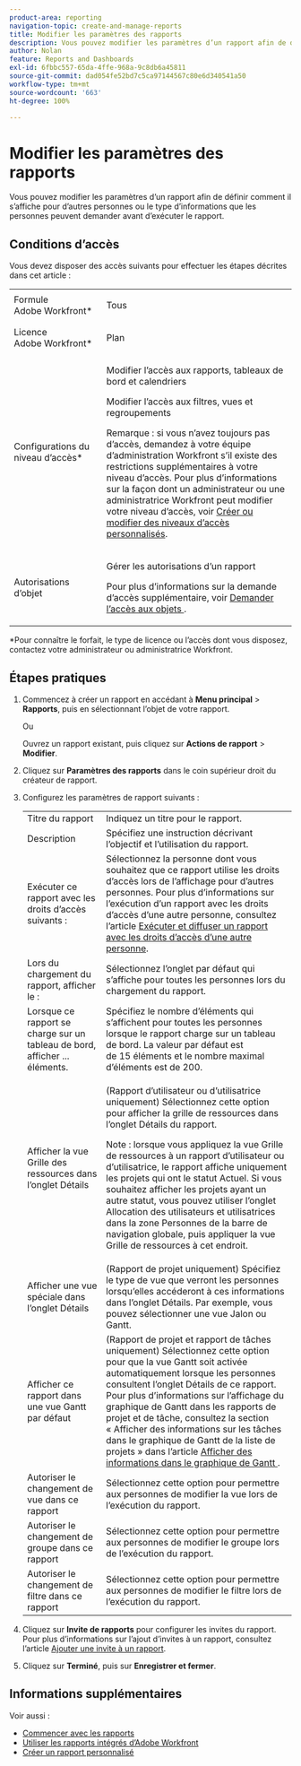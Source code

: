 ```yaml
---
product-area: reporting
navigation-topic: create-and-manage-reports
title: Modifier les paramètres des rapports
description: Vous pouvez modifier les paramètres d’un rapport afin de définir comment il s’affiche pour d’autres personnes ou le type d’informations que les personnes peuvent demander avant d’exécuter le rapport.
author: Nolan
feature: Reports and Dashboards
exl-id: 6fbbc557-65da-4ffe-968a-9c8db6a45811
source-git-commit: dad054fe52bd7c5ca97144567c80e6d340541a50
workflow-type: tm+mt
source-wordcount: '663'
ht-degree: 100%

---
```


# Modifier les paramètres des rapports

Vous pouvez modifier les paramètres d’un rapport afin de définir comment il s’affiche pour d’autres personnes ou le type d’informations que les personnes peuvent demander avant d’exécuter le rapport.

## Conditions d’accès

Vous devez disposer des accès suivants pour effectuer les étapes décrites dans cet article :

<table style="table-layout:auto"> 
 <col> 
 <col> 
 <tbody> 
  <tr> 
   <td role="rowheader">Formule Adobe Workfront*</td> 
   <td> <p>Tous</p> </td> 
  </tr> 
  <tr> 
   <td role="rowheader">Licence Adobe Workfront*</td> 
   <td> <p>Plan </p> </td> 
  </tr> 
  <tr> 
   <td role="rowheader">Configurations du niveau d’accès*</td> 
   <td> <p>Modifier l’accès aux rapports, tableaux de bord et calendriers</p> <p>Modifier l’accès aux filtres, vues et regroupements</p> <p>Remarque : si vous n’avez toujours pas d’accès, demandez à votre équipe d’administration Workfront s’il existe des restrictions supplémentaires à votre niveau d’accès. Pour plus d’informations sur la façon dont un administrateur ou une administratrice Workfront peut modifier votre niveau d’accès, voir <a href="../../../administration-and-setup/add-users/configure-and-grant-access/create-modify-access-levels.md" class="MCXref xref">Créer ou modifier des niveaux d’accès personnalisés</a>.</p> </td> 
  </tr> 
  <tr> 
   <td role="rowheader">Autorisations d’objet</td> 
   <td> <p>Gérer les autorisations d’un rapport</p> <p>Pour plus d’informations sur la demande d’accès supplémentaire, voir <a href="../../../workfront-basics/grant-and-request-access-to-objects/request-access.md" class="MCXref xref">Demander l’accès aux objets </a>.</p> </td> 
  </tr> 
 </tbody> 
</table>

&#42;Pour connaître le forfait, le type de licence ou l’accès dont vous disposez, contactez votre administrateur ou administratrice Workfront.

## Étapes pratiques

1. Commencez à créer un rapport en accédant à **Menu principal** > **Rapports**, puis en sélectionnant l’objet de votre rapport.

   Ou

   Ouvrez un rapport existant, puis cliquez sur **Actions de rapport** > **Modifier**.

1. Cliquez sur **Paramètres des rapports** dans le coin supérieur droit du créateur de rapport.
1. Configurez les paramètres de rapport suivants :

   <table style="table-layout:auto"> 
    <col> 
    <col> 
    <tbody> 
     <tr> 
      <td role="rowheader">Titre du rapport</td> 
      <td>Indiquez un titre pour le rapport.</td> 
     </tr> 
     <tr> 
      <td role="rowheader">Description</td> 
      <td>Spécifiez une instruction décrivant l’objectif et l’utilisation du rapport.</td> 
     </tr> 
     <tr> 
      <td role="rowheader">Exécuter ce rapport avec les droits d’accès suivants :</td> 
      <td>Sélectionnez la personne dont vous souhaitez que ce rapport utilise les droits d’accès lors de l’affichage pour d’autres personnes. Pour plus d’informations sur l’exécution d’un rapport avec les droits d’accès d’une autre personne, consultez l’article <a href="../../../reports-and-dashboards/reports/creating-and-managing-reports/run-deliver-report-access-rights-another-user.md" class="MCXref xref">Exécuter et diffuser un rapport avec les droits d’accès d’une autre personne</a>.</td> 
     </tr> 
     <tr> 
      <td role="rowheader">Lors du chargement du rapport, afficher le :</td> 
      <td>Sélectionnez l’onglet par défaut qui s’affiche pour toutes les personnes lors du chargement du rapport.</td> 
     </tr> 
     <tr> 
      <td role="rowheader">Lorsque ce rapport se charge sur un tableau de bord, afficher ... éléments.</td> 
      <td>Spécifiez le nombre d’éléments qui s’affichent pour toutes les personnes lorsque le rapport charge sur un tableau de bord. La valeur par défaut est de 15 éléments et le nombre maximal d’éléments est de 200.</td> 
     </tr> 
     <tr> 
      <td role="rowheader">Afficher la vue Grille des ressources dans l’onglet Détails</td> 
      <td> <p>(Rapport d’utilisateur ou d’utilisatrice uniquement) Sélectionnez cette option pour afficher la grille de ressources dans l’onglet Détails du rapport.</p> <p>Note : lorsque vous appliquez la vue Grille de ressources à un rapport d’utilisateur ou d’utilisatrice, le rapport affiche uniquement les projets qui ont le statut Actuel. Si vous souhaitez afficher les projets ayant un autre statut, vous pouvez utiliser l’onglet Allocation des utilisateurs et utilisatrices dans la zone Personnes de la barre de navigation globale, puis appliquer la vue Grille de ressources à cet endroit. <!--
         <MadCap:conditionalText data-mc-conditions="QuicksilverOrClassic.Draft mode">
          For more information about using the Resource Grid, see the article Overview of the Resource Grid . (drafted because this article is drafted also: Article is in draft Feb 1, 2021)
         </MadCap:conditionalText>
        --></p> </td> 
     </tr> 
     <tr> 
      <td role="rowheader">Afficher une vue spéciale dans l’onglet Détails</td> 
      <td>(Rapport de projet uniquement) Spécifiez le type de vue que verront les personnes lorsqu’elles accéderont à ces informations dans l’onglet Détails. Par exemple, vous pouvez sélectionner une vue Jalon ou Gantt.</td> 
     </tr> 
     <tr> 
      <td role="rowheader">Afficher ce rapport dans une vue Gantt par défaut</td> 
      <td>(Rapport de projet et rapport de tâches uniquement) Sélectionnez cette option pour que la vue Gantt soit activée automatiquement lorsque les personnes consultent l’onglet Détails de ce rapport.<br>Pour plus d’informations sur l’affichage du graphique de Gantt dans les rapports de projet et de tâche, consultez la section « Afficher des informations sur les tâches dans le graphique de Gantt de la liste de projets » dans l’article <a href="../../../manage-work/gantt-chart/use-the-gantt-chart/view-info-in-gantt.md" class="MCXref xref">Afficher des informations dans le graphique de Gantt </a>.</td> 
     </tr> 
     <tr> 
      <td role="rowheader">Autoriser le changement de vue dans ce rapport</td> 
      <td>Sélectionnez cette option pour permettre aux personnes de modifier la vue lors de l’exécution du rapport.</td> 
     </tr> 
     <tr> 
      <td role="rowheader">Autoriser le changement de groupe dans ce rapport</td> 
      <td>Sélectionnez cette option pour permettre aux personnes de modifier le groupe lors de l’exécution du rapport.</td> 
     </tr> 
     <tr> 
      <td role="rowheader">Autoriser le changement de filtre dans ce rapport</td> 
      <td>Sélectionnez cette option pour permettre aux personnes de modifier le filtre lors de l’exécution du rapport.</td> 
     </tr> 
    </tbody> 
   </table>

1. Cliquez sur **Invite de rapports** pour configurer les invites du rapport.\
   Pour plus d’informations sur l’ajout d’invites à un rapport, consultez l’article [Ajouter une invite à un rapport](../../../reports-and-dashboards/reports/creating-and-managing-reports/add-prompt-report.md).

1. Cliquez sur **Terminé**, puis sur **Enregistrer et fermer**.

## Informations supplémentaires

Voir aussi :

<!--outdated: * [Basic Report Creation Program for the new Workfront experience](https://one.workfront.com/s/basic-report-creation-program) -->
* [Commencer avec les rapports](../../../reports-and-dashboards/reports/reporting/get-started-reports-workfront.md)
* [Utiliser les rapports intégrés d’Adobe Workfront](../../../reports-and-dashboards/reports/using-built-in-reports/use-workfront-built-in-reports.md)
* [Créer un rapport personnalisé](../../../reports-and-dashboards/reports/creating-and-managing-reports/create-custom-report.md)
